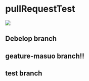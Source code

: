 # pullRequestTest


![](https://img.shields.io/badge/version-1.0.0-990000.svg)

## Debelop branch

## geature-masuo branch!!

## test branch
